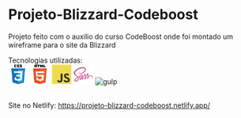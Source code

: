 # Projeto-Blizzard-Codeboost

Projeto feito com o auxilio do curso CodeBoost onde foi montado um wireframe para o site da Blizzard

Tecnologias utilizadas:<br>
<img src="https://raw.githubusercontent.com/devicons/devicon/master/icons/css3/css3-original-wordmark.svg" alt="css3" width="40" height="40"/>
<img src="https://raw.githubusercontent.com/devicons/devicon/master/icons/html5/html5-original-wordmark.svg" alt="html5" width="40" height="40"/>
<img src="https://raw.githubusercontent.com/devicons/devicon/master/icons/javascript/javascript-original.svg" alt="javascript" width="40" height="40"/>
<img src="https://raw.githubusercontent.com/devicons/devicon/master/icons/sass/sass-original.svg" alt="sass" width="40" height="40"/>
<img src="https://upload.vectorlogo.zone/logos/gulpjs/images/858a382c-2ed1-41d2-a5d5-ab7d33b132f5.svg" alt="gulp" width="40" height="40"/> <br> <br>

Site no Netlify: https://projeto-blizzard-codeboost.netlify.app/

